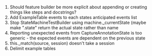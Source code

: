 1. Should feature builder be more explicit about appending or creating things like steps and docstrings?
1. Add ExampleTable events to each states anticipated events list
1. Stop StateMachineTestBuilder using machine.\_currentState (maybe make ".state" return the actual state rather than name
1. Reporting unexpected events from CaptureAnnotationState is too generic - the expected events are dependent on the previous state
1. this.\_match(source, session) doesn't take a session
1. Delimit example tables
